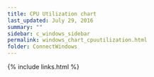 ```yaml
---
title: CPU Utilization chart
last_updated: July 29, 2016
summary: ""
sidebar: c_windows_sidebar
permalink: windows_chart_cpuutilization.html
folder: ConnectWindows
---
```





{% include links.html %}
